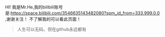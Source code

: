 HI! 我是Mr.He,我的bilibili账号是:https://space.bilibili.com/3546635143482080?spm_id_from=333.999.0.0 ,谢谢关注！
不了解我的可以看此页面！

>人生可以无码，但在github永远都有
>

